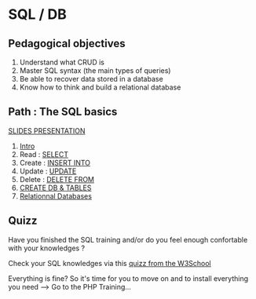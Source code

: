 # SQL / DB

## Pedagogical objectives

1. Understand what CRUD is
1. Master SQL syntax (the main types of queries)
1. Be able to recover data stored in a database
1. Know how to think and build a relational database

## Path : The SQL basics 

[SLIDES PRESENTATION](https://docs.google.com/presentation/d/1IGdi4ji7TrSvvB24Bj4fHo52hlLXxxQdd3C8BpuJDxE/edit?usp=sharing)

1. [Intro](./0.intro.md)     
1. Read : [SELECT](./1.select.md)  
1. Create : [INSERT INTO](./2.insert.md)  
1. Update : [UPDATE](./3.update.md)   
1. Delete : [DELETE FROM](./4.delete.md)  
1. [CREATE DB & TABLES](./5.create.md)
1. [Relationnal Databases](./6.relational-db.md)

## Quizz

Have you finished the SQL training and/or do you feel enough confortable with your knowledges ?

Check your SQL knowledges via this [quizz from the W3School](https://www.w3schools.com/quiztest/quiztest.asp?qtest=SQL)

Everything is fine? So it's time for you to move on and to install everything you need --> Go to the PHP Training...


